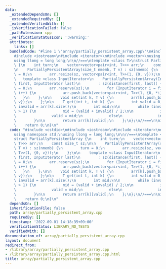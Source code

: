 ```yaml
---
data:
  _extendedDependsOn: []
  _extendedRequiredBy: []
  _extendedVerifiedWith: []
  _isVerificationFailed: false
  _pathExtension: cpp
  _verificationStatusIcon: ':warning:'
  attributes:
    links: []
  bundledCode: "#line 1 \"array/partially_persistent_array.cpp\"\n#include <cstdio>\n\
    #include <iostream>\n#include <iterator>\n#include <vector>\nusing namespace std;\n\
    using llong = long long;\n\n//===\ntemplate <class T>\nstruct PartiallyPersistentArray\
    \ {\n    int turn;\n    vector<vector<pair<int, T>>> arr;\n    const size_t sz;\n\
    \n    PartiallyPersistentArray(size_t nmemb, T v) : sz(nmemb) {\n        turn\
    \ = 0;\n        arr.resize(sz, vector<pair<int, T>>(1, {0, v}));\n    };\n\n \
    \   template <class InputIterator>\n    PartiallyPersistentArray(InputIterator\
    \ first, InputIterator last)\n        : sz(distance(first, last)) {\n        turn\
    \ = 0;\n        arr.reserve(sz);\n        for (InputIterator i = first; i != last;\
    \ i++) {\n            arr.push_back(vector<pair<int, T>>(1, {0, *i}));\n     \
    \   }\n    };\n\n    void set(int k, T v) {\n        arr[k].push_back({++turn,\
    \ v});\n    };\n\n    T get(int t, int k) {\n        int valid = 0;\n        int\
    \ invalid = arr[k].size();\n        int mid;\n\n        while (invalid - valid\
    \ > 1) {\n            mid = (valid + invalid) / 2;\n\n            if (t <= arr[k][mid].first)\n\
    \                valid = mid;\n            else\n                invalid = mid;\n\
    \        }\n\n        return arr[k][valid];\n    };\n};\n//===\n\nint main() {\n\
    \    return 0;\n}\n"
  code: "#include <cstdio>\n#include <iostream>\n#include <iterator>\n#include <vector>\n\
    using namespace std;\nusing llong = long long;\n\n//===\ntemplate <class T>\n\
    struct PartiallyPersistentArray {\n    int turn;\n    vector<vector<pair<int,\
    \ T>>> arr;\n    const size_t sz;\n\n    PartiallyPersistentArray(size_t nmemb,\
    \ T v) : sz(nmemb) {\n        turn = 0;\n        arr.resize(sz, vector<pair<int,\
    \ T>>(1, {0, v}));\n    };\n\n    template <class InputIterator>\n    PartiallyPersistentArray(InputIterator\
    \ first, InputIterator last)\n        : sz(distance(first, last)) {\n        turn\
    \ = 0;\n        arr.reserve(sz);\n        for (InputIterator i = first; i != last;\
    \ i++) {\n            arr.push_back(vector<pair<int, T>>(1, {0, *i}));\n     \
    \   }\n    };\n\n    void set(int k, T v) {\n        arr[k].push_back({++turn,\
    \ v});\n    };\n\n    T get(int t, int k) {\n        int valid = 0;\n        int\
    \ invalid = arr[k].size();\n        int mid;\n\n        while (invalid - valid\
    \ > 1) {\n            mid = (valid + invalid) / 2;\n\n            if (t <= arr[k][mid].first)\n\
    \                valid = mid;\n            else\n                invalid = mid;\n\
    \        }\n\n        return arr[k][valid];\n    };\n};\n//===\n\nint main() {\n\
    \    return 0;\n}\n"
  dependsOn: []
  isVerificationFile: false
  path: array/partially_persistent_array.cpp
  requiredBy: []
  timestamp: '2022-09-01 14:18:35+09:00'
  verificationStatus: LIBRARY_NO_TESTS
  verifiedWith: []
documentation_of: array/partially_persistent_array.cpp
layout: document
redirect_from:
- /library/array/partially_persistent_array.cpp
- /library/array/partially_persistent_array.cpp.html
title: array/partially_persistent_array.cpp
---
```

